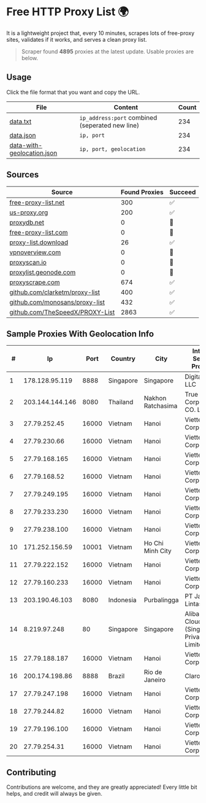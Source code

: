 
# Free HTTP Proxy List 🌍

It is a lightweight project that, every 10 minutes, scrapes lots of free-proxy sites, validates if it works, and serves a clean proxy list.


> Scraper found **4895** proxies at the latest update. Usable proxies are below.

## Usage

Click the file format that you want and copy the URL.


|File|Content|Count|
|----|-------|-----|
|[data.txt](https://raw.githubusercontent.com/themiralay/Proxy-List-World/master/data.txt)|`ip_address:port` combined (seperated new line)|234|
|[data.json](https://raw.githubusercontent.com/themiralay/Proxy-List-World/master/data.json)|`ip, port`|234|
|[data-with-geolocation.json](https://raw.githubusercontent.com/themiralay/Proxy-List-World/master/data-with-geolocation.json)|`ip, port, geolocation`|234|

## Sources

|Source|Found Proxies|Succeed|
|------|-------------|-------|
|[free-proxy-list.net](https://free-proxy-list.net)|300|✅|
|[us-proxy.org](https://www.us-proxy.org)|200|✅|
|[proxydb.net](http://proxydb.net)|0|🚫|
|[free-proxy-list.com](https://free-proxy-list.com/?page=&port=&type%5B%5D=http&type%5B%5D=https&up_time=0&search=Search)|0|🚫|
|[proxy-list.download](https://www.proxy-list.download/HTTP)|26|✅|
|[vpnoverview.com](https://vpnoverview.com/privacy/anonymous-browsing/free-proxy-servers)|0|🚫|
|[proxyscan.io](https://www.proxyscan.io)|0|🚫|
|[proxylist.geonode.com](https://proxylist.geonode.com/api/proxy-list?limit=300&page=1&sort_by=lastChecked&sort_type=desc&protocols=http,https)|0|🚫|
|[proxyscrape.com](https://api.proxyscrape.com/v2/?request=displayproxies&protocol=http&timeout=10000&country=all&ssl=all&anonymity=all)|674|✅|
|[github.com/clarketm/proxy-list](https://raw.githubusercontent.com/clarketm/proxy-list/master/proxy-list-raw.txt)|400|✅|
|[github.com/monosans/proxy-list](https://raw.githubusercontent.com/monosans/proxy-list/main/proxies/http.txt)|432|✅|
|[github.com/TheSpeedX/PROXY-List](https://raw.githubusercontent.com/TheSpeedX/PROXY-List/master/http.txt)|2863|✅|


## Sample Proxies With Geolocation Info

|#|Ip|Port|Country|City|Internet Service Provider|
|-|--|----|-------|----|-------------------------|
|1|178.128.95.119|8888|Singapore|Singapore|DigitalOcean, LLC|
|2|203.144.144.146|8080|Thailand|Nakhon Ratchasima|True Internet Corporation CO. Ltd.|
|3|27.79.252.45|16000|Vietnam|Hanoi|Viettel Corporation|
|4|27.79.230.66|16000|Vietnam|Hanoi|Viettel Corporation|
|5|27.79.168.165|16000|Vietnam|Hanoi|Viettel Corporation|
|6|27.79.168.52|16000|Vietnam|Hanoi|Viettel Corporation|
|7|27.79.249.195|16000|Vietnam|Hanoi|Viettel Corporation|
|8|27.79.233.230|16000|Vietnam|Hanoi|Viettel Corporation|
|9|27.79.238.100|16000|Vietnam|Hanoi|Viettel Corporation|
|10|171.252.156.59|10001|Vietnam|Ho Chi Minh City|Viettel Corporation|
|11|27.79.222.152|16000|Vietnam|Hanoi|Viettel Corporation|
|12|27.79.160.233|16000|Vietnam|Hanoi|Viettel Corporation|
|13|203.190.46.103|8080|Indonesia|Purbalingga|PT Jaring Lintas Utara|
|14|8.219.97.248|80|Singapore|Singapore|Alibaba Cloud (Singapore) Private Limited|
|15|27.79.188.187|16000|Vietnam|Hanoi|Viettel Corporation|
|16|200.174.198.86|8888|Brazil|Rio de Janeiro|Claro S.A|
|17|27.79.247.198|16000|Vietnam|Hanoi|Viettel Corporation|
|18|27.79.244.82|16000|Vietnam|Hanoi|Viettel Corporation|
|19|27.79.196.100|16000|Vietnam|Hanoi|Viettel Corporation|
|20|27.79.254.31|16000|Vietnam|Hanoi|Viettel Corporation|



## Contributing

Contributions are welcome, and they are greatly appreciated! Every
little bit helps, and credit will always be given.


